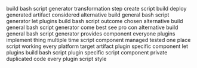 build bash script generator transformation step create script build deploy generated artifact considered alternative build general bash script generator let plugins build bash script outcome chosen alternative build general bash script generator come best see pro con alternative build general bash script generator provides component everyone plugins implement thing multiple time script component managed tested one place script working every platform target artifact plugin specific component let plugins build bash script plugin specific script component private duplicated code every plugin script style
